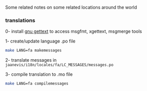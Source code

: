 Some related notes on some related locations around the world


### translations

0- install [gnu gettext](https://www.gnu.org/software/gettext/) to access msgfmt, xgettext,  msgmerge tools


1- create/update language .po file
```bash
make LANG=fa makemessages
```

2- translate messages in ```jaanevis/i18n/locales/fa/LC_MESSAGES/messages.po```

3- compile translation to .mo file
```bash
make LANG=fa compilemessages
```
